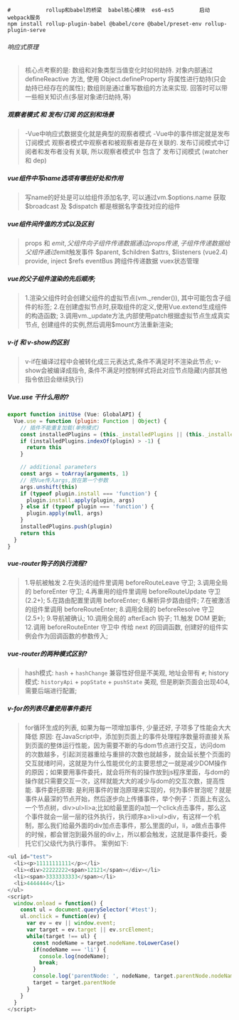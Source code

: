 
```
#           rollup和babel的桥梁  babel核心模块  es6-es5        启动webpack服务
npm install rollup-plugin-babel @babel/core @babel/preset-env rollup-plugin-serve
```

###### 响应式原理
>核心点考察的是: 数组和对象类型当值变化时如何劫持. 
>对象内部通过 defineReactive 方法, 使用 Object.defineProperty 将属性进行劫持(只会劫持已经存在的属性); 
>数组则是通过重写数组的方法来实现.
>回答时可以带一些相关知识点(多层对象递归劫持,等)

##### 观察者模式 和 发布/订阅 的区别和场景
>-Vue中响应式数据变化就是典型的观察者模式
>-Vue中的事件绑定就是发布订阅模式
>观察者模式中观察者和被观察者是存在关联的. 发布订阅模式中订阅者和发布者没有关联, 所以观察者模式中 包含了 发布订阅模式 (watcher 和 dep)

##### vue组件中写name选项有哪些好处和作用
>写name的好处是可以给组件添加名字, 可以通过vm.$options.name 获取
>$broadcast 及 $dispatch 都是根据名字查找对应的组件

##### vue组件间传值的方式以及区别
>props 和 $emit, 父组件向子组件传递数据通过props传递, 子组件传递数据给父组件通过$emit触发事件
>$parent, $children
>$attrs, $listeners (vue2.4)
>provide, inject
>$refs
>eventBus 跨组件传递数据
>vuex状态管理

##### vue的父子组件渲染的先后顺序;
>1.渲染父组件时会创建父组件的虚拟节点(vm._render()), 其中可能包含子组件的标签;
>2.在创建虚拟节点时,获取组件的定义,使用Vue.extend生成组件的构造函数;
>3.调用vm._update方法,内部使用patch根据虚拟节点生成真实节点, 创建组件的实例,然后调用$mount方法重新渲染;

##### v-if 和 v-show的区别
>v-if在编译过程中会被转化成三元表达式,条件不满足时不渲染此节点;
>v-show会被编译成指令, 条件不满足时控制样式将此对应节点隐藏(内部其他指令依旧会继续执行)

##### Vue.use 干什么用的?
```js
export function initUse (Vue: GlobalAPI) {
  Vue.use = function (plugin: Function | Object) {
    // 插件不能重复加载(单例模式)
    const installedPlugins = (this._installedPlugins || (this._installedPlugins = []))
    if (installedPlugins.indexOf(plugin) > -1) {
      return this
    }

    // additional parameters
    const args = toArray(arguments, 1)
    // 把Vue传入args,放在第一个参数
    args.unshift(this)
    if (typeof plugin.install === 'function') {
      plugin.install.apply(plugin, args)
    } else if (typeof plugin === 'function') {
      plugin.apply(null, args)
    }
    installedPlugins.push(plugin)
    return this
  }
}
```
##### vue-router钩子的执行流程?
>1.导航被触发
>2.在失活的组件里调用 beforeRouteLeave 守卫;
>3.调用全局的 beforeEnter 守卫;
>4.再重用的组件里调用 beforeRouteUpdate 守卫(2.2+);
>5.在路由配置里调用 beforeEnter;
>6.解析异步路由组件;
>7.在被激活的组件里调用 beforeRouteEnter;
>8.调用全局的 beforeResolve 守卫(2.5+);
>9.导航被确认;
>10.调用全局的 afterEach 钩子;
>11.触发 DOM 更新;
>12.调用 beforeRouteEnter 守卫中 传给 next 的回调函数, 创建好的组件实例会作为回调函数的参数传入;

##### vue-router的两种模式区别?
>hash模式: `hash` + `hashChange` 兼容性好但是不美观, 地址会带有  `#`;
>history模式: `historyApi` + `popState` + `pushState` 美观, 但是刷新页面会出现404,需要后端进行配置;

##### v-for的列表尽量使用事件委托
>for循环生成的列表, 如果为每一项增加事件, 少量还好, 子项多了性能会大大降低
>原因: 在JavaScript中，添加到页面上的事件处理程序数量将直接关系到页面的整体运行性能，因为需要不断的与dom节点进行交互，访问dom的次数越多，引起浏览器重绘与重排的次数也就越多，就会延长整个页面的交互就绪时间，这就是为什么性能优化的主要思想之一就是减少DOM操作的原因；如果要用事件委托，就会将所有的操作放到js程序里面，与dom的操作就只需要交互一次，这样就能大大的减少与dom的交互次数，提高性能.
>事件委托原理: 是利用事件的冒泡原理来实现的，何为事件冒泡呢？就是事件从最深的节点开始，然后逐步向上传播事件，举个例子：页面上有这么一个节点树，div>ul>li>a;比如给最里面的a加一个click点击事件，那么这个事件就会一层一层的往外执行，执行顺序a>li>ul>div，有这样一个机制，那么我们给最外面的div加点击事件，那么里面的ul，li，a做点击事件的时候，都会冒泡到最外层的div上，所以都会触发，这就是事件委托，委托它们父级代为执行事件。
>案例如下:
```js
<ul id="test">
  <li><p>11111111111</p></li>
  <li><div>22222222<span>12121</span></div></li>
  <li><span>3333333333</span></li>
  <li>4444444</li>
</ul>
<script>
  window.onload = function() {
    const ul = document.querySelector('#test');
    ul.onclick = function(ev) {
      var ev = ev || window.event;
      var target = ev.target || ev.srcElement;
      while(target !== ul) {
        const nodeName = target.nodeName.toLowerCase()
        if(nodeName === 'li') {
          console.log(nodeName);
          break;
        }
        console.log('parentNode: ', nodeName, target.parentNode.nodeName.toLowerCase() );
        target = target.parentNode
      }
    }
  }
</script>
```
